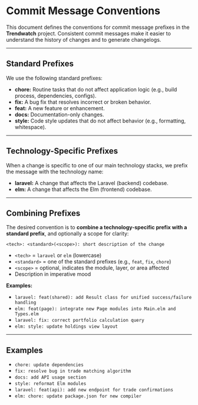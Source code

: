 # Commit Message Conventions

This document defines the conventions for commit message prefixes in the **Trendwatch** project. Consistent commit messages make it easier to understand the history of changes and to generate changelogs.

---

## Standard Prefixes

We use the following standard prefixes:

- **chore:** Routine tasks that do not affect application logic (e.g., build process, dependencies, configs).
- **fix:** A bug fix that resolves incorrect or broken behavior.
- **feat:** A new feature or enhancement.
- **docs:** Documentation-only changes.
- **style:** Code style updates that do not affect behavior (e.g., formatting, whitespace).

---

## Technology-Specific Prefixes

When a change is specific to one of our main technology stacks, we prefix the message with the technology name:

- **laravel:** A change that affects the Laravel (backend) codebase.
- **elm:** A change that affects the Elm (frontend) codebase.

---

## Combining Prefixes

The desired convention is to **combine a technology-specific prefix with a standard prefix**, and optionally a scope for clarity:

```
<tech>: <standard>(<scope>): short description of the change
```

- `<tech>` = `laravel` or `elm` (lowercase)
- `<standard>` = one of the standard prefixes (e.g., `feat`, `fix`, `chore`)
- `<scope>` = optional, indicates the module, layer, or area affected
- Description in imperative mood

**Examples:**
- `laravel: feat(shared): add Result class for unified success/failure handling`
- `elm: feat(page): integrate new Page modules into Main.elm and Types.elm`
- `laravel: fix: correct portfolio calculation query`
- `elm: style: update holdings view layout`

---

## Examples

- `chore: update dependencies`
- `fix: resolve bug in trade matching algorithm`
- `docs: add API usage section`
- `style: reformat Elm modules`
- `laravel: feat(api): add new endpoint for trade confirmations`
- `elm: chore: update package.json for new compiler`
